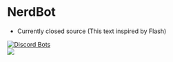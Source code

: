 # NerdBot
- Currently closed source (This text inspired by Flash)

<a href="https://discordbots.org/bot/332997639807434763">
  <img src="https://discordbots.org/api/widget/332997639807434763.svg" alt="Discord Bots" />
</a>
<br>
<a href="https://discord.gg/4FTkRFa"><img src="https://discordapp.com/api/guilds/340159915282661396/embed.png?style=banner2"/>
</a>
